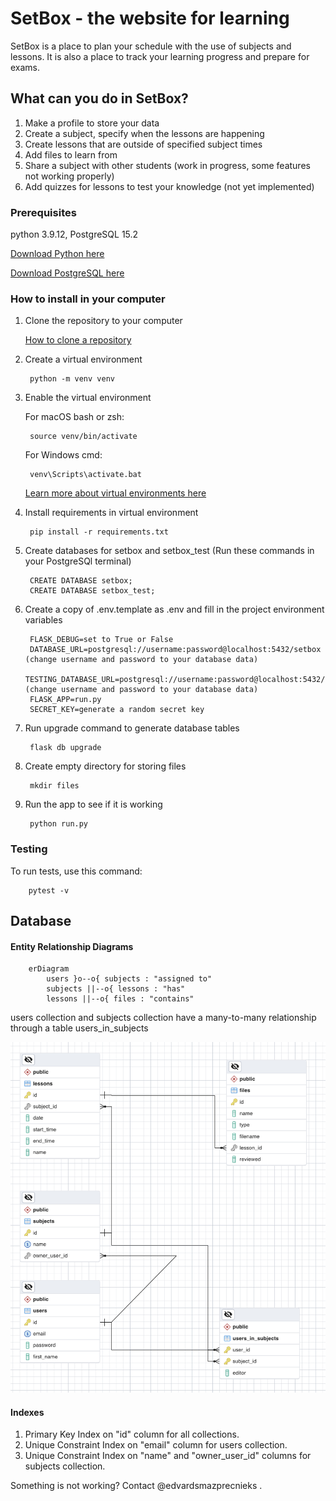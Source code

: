 # SetBox - the website for learning

SetBox is a place to plan your schedule with the use of subjects and lessons. It is also a place to track your learning progress and prepare for exams.

## What can you do in SetBox?

1. Make a profile to store your data
2. Create a subject, specify when the lessons are happening
3. Create lessons that are outside of specified subject times
4. Add files to learn from
5. Share a subject with other students (work in progress, some features not working properly)
6. Add quizzes for lessons to test your knowledge (not yet implemented)


### Prerequisites

python 3.9.12, PostgreSQL 15.2

[Download Python here](https://www.python.org/downloads/)

[Download PostgreSQL here](https://www.postgresql.org/download/)


### How to install in your computer

1. Clone the repository to your computer

    [How to clone a repository](https://docs.github.com/en/repositories/creating-and-managing-repositories/cloning-a-repository?tool=webui)


2. Create a virtual environment

        python -m venv venv


3. Enable the virtual environment

    For macOS bash or zsh:

        source venv/bin/activate

    For Windows cmd:

        venv\Scripts\activate.bat

    [Learn more about virtual environments here](https://docs.python.org/3/library/venv.html)


4. Install requirements in virtual environment

        pip install -r requirements.txt


5. Create databases for setbox and setbox_test (Run these commands in your PostgreSQl terminal)
    
        CREATE DATABASE setbox;
        CREATE DATABASE setbox_test;


6. Create a copy of .env.template as .env and fill in the project environment variables

        FLASK_DEBUG=set to True or False
        DATABASE_URL=postgresql://username:password@localhost:5432/setbox (change username and password to your database data)
        TESTING_DATABASE_URL=postgresql://username:password@localhost:5432/setbox_test (change username and password to your database data)
        FLASK_APP=run.py
        SECRET_KEY=generate a random secret key
        
        
7. Run upgrade command to generate database tables

        flask db upgrade


8. Create empty directory for storing files

        mkdir files
        
        
9. Run the app to see if it is working

        python run.py


### Testing

To run tests, use this command:

        pytest -v

## Database

#### Entity Relationship Diagrams

```mermaid
    erDiagram
        users }o--o{ subjects : "assigned to"
        subjects ||--o{ lessons : "has"
        lessons ||--o{ files : "contains"
```
users collection and subjects collection have a many-to-many relationship through a table users_in_subjects

![ERD](https://github.com/Readysoon/Setbox/blob/main/app/extensions/database/image/ERD.png?raw=true)

#### Indexes
1. Primary Key Index on "id" column for all collections.
2. Unique Constraint Index on "email" column for users collection.
3. Unique Constraint Index on "name" and "owner_user_id" columns for subjects collection.

Something is not working? Contact @edvardsmazprecnieks .
